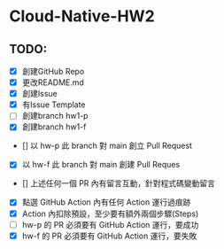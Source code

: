 # Cloud-Native-HW2

## TODO:

- [x] 創建GitHub Repo
- [x] 更改README.md
- [x] 創建Issue
- [x] 有Issue Template
- [ ] 創建branch hw1-p
- [x] 創建branch hw1-f
- [] 以 hw-p 此 branch 對 main 創立 Pull Request
- [x] 以 hw-f 此 branch 對 main 創建 Pull Reques
- [] 上述任何一個 PR 內有留言互動，針對程式碼變動留言
- [x] 點選 GitHub Action 內有任何 Action 運行過痕跡
- [x] Action 內扣除預設，至少要有額外兩個步驟(Steps)
- [ ] hw-p 的 PR 必須要有 GitHub Action 運行，要成功
- [x] hw-f 的 PR 必須要有 GitHub Action 運行，要失敗
